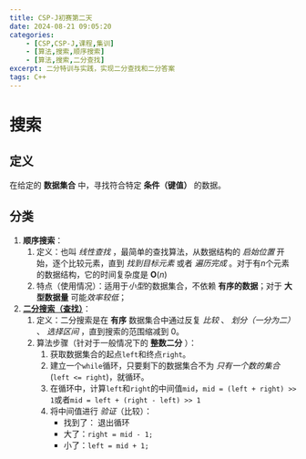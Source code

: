 ```yaml
---
title: CSP-J初赛第二天
date: 2024-08-21 09:05:20
categories:
    - [CSP,CSP-J,课程,集训]
    - [算法,搜索,顺序搜索]
    - [算法,搜索,二分查找]
excerpt: 二分特训与实践，实现二分查找和二分答案
tags: C++
---
```


# 搜索

## 定义
在给定的 __数据集合__ 中，寻找符合特定 __条件（键值）__ 的数据。

## 分类

1. __顺序搜索__：
    1. 定义：也叫 *线性查找* ，最简单的查找算法，从数据结构的 *启始位置* 开始，逐个比较元素，直到 *找到目标元素* 或者 *遍历完成* 。对于有$n$个元素的数据结构，它的时间复杂度是 $\mathbf{O}(n)$
    2. 特点（使用情况）：适用于*小型*的数据集合，不依赖 __有序的数据__；对于 __大型数据量__ 可能*效率较低*；
2. [__二分搜索（查找）__](https://xingchen8800.github.io/2024/07/04/二分法/)：
    1. 定义：二分搜索是在 __有序__ 数据集合中通过反复 *比较* 、 *划分（一分为二）* 、 *选择区间*  ，直到搜索的范围缩减到 $0$。
    2. 算法步骤（针对于一般情况下的 __整数二分__ ）：
        1. 获取数据集合的起点`left`和终点`right`。
        2. 建立一个`while`循环，只要剩下的数据集合不为 *只有一个数的集合* (`left <= right`)，就循环。
        3. 在循环中，计算`left`和`right`的中间值`mid`，`mid = (left + right) >> 1`或者`mid = left + (right - left) >> 1`   
        4. 将中间值进行 *验证*（比较）：
            - 找到了： 退出循环
            - 大了：`right = mid - 1;`
            - 小了：`left = mid + 1;`
